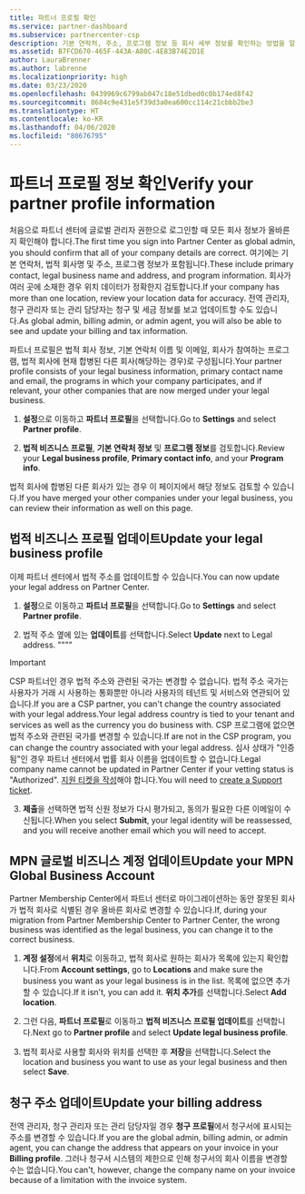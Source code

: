 ```yaml
---
title: 파트너 프로필 확인
ms.service: partner-dashboard
ms.subservice: partnercenter-csp
description: 기본 연락처, 주소, 프로그램 정보 등 회사 세부 정보를 확인하는 방법을 알아봅니다. 또한 법률 및 청구 주소를 업데이트할 수 있습니다.
ms.assetid: B7FCD670-465F-443A-A80C-4E83B74E2D1E
author: LauraBrenner
ms.author: labrenne
ms.localizationpriority: high
ms.date: 03/23/2020
ms.openlocfilehash: 0439969c6799ab047c18e51dbed0c0b174ed8f42
ms.sourcegitcommit: 8684c9e431e5f39d3a0ea600cc114c21cbbb2be3
ms.translationtype: HT
ms.contentlocale: ko-KR
ms.lasthandoff: 04/06/2020
ms.locfileid: "80676795"
---
```

# <a name="verify-your-partner-profile-information"></a><span data-ttu-id="8efca-104">파트너 프로필 정보 확인</span><span class="sxs-lookup"><span data-stu-id="8efca-104">Verify your partner profile information</span></span>

<span data-ttu-id="8efca-105">처음으로 파트너 센터에 글로벌 관리자 권한으로 로그인할 때 모든 회사 정보가 올바른지 확인해야 합니다.</span><span class="sxs-lookup"><span data-stu-id="8efca-105">The first time you sign into Partner Center as global admin, you should confirm that all of your company details are correct.</span></span> <span data-ttu-id="8efca-106">여기에는 기본 연락처, 법적 회사명 및 주소, 프로그램 정보가 포함됩니다.</span><span class="sxs-lookup"><span data-stu-id="8efca-106">These include primary contact, legal business name and address, and program information.</span></span> <span data-ttu-id="8efca-107">회사가 여러 곳에 소재한 경우 위치 데이터가 정확한지 검토합니다.</span><span class="sxs-lookup"><span data-stu-id="8efca-107">If your company has more than one location, review your location data for accuracy.</span></span> <span data-ttu-id="8efca-108">전역 관리자, 청구 관리자 또는 관리 담당자는 청구 및 세금 정보를 보고 업데이트할 수도 있습니다.</span><span class="sxs-lookup"><span data-stu-id="8efca-108">As global admin, billing admin, or admin agent, you will also be able to see and update your billing and tax information.</span></span>

<span data-ttu-id="8efca-109">파트너 프로필은 법적 회사 정보, 기본 연락처 이름 및 이메일, 회사가 참여하는 프로그램, 법적 회사에 현재 합병된 다른 회사(해당하는 경우)로 구성됩니다.</span><span class="sxs-lookup"><span data-stu-id="8efca-109">Your partner profile consists of your legal business information, primary contact name and email, the programs in which your company participates, and if relevant, your other companies that are now merged under your legal business.</span></span>

1. <span data-ttu-id="8efca-110">**설정**으로 이동하고 **파트너 프로필**을 선택합니다.</span><span class="sxs-lookup"><span data-stu-id="8efca-110">Go to **Settings** and select **Partner profile**.</span></span>

2. <span data-ttu-id="8efca-111">**법적 비즈니스 프로필**, **기본 연락처 정보** 및 **프로그램 정보**를 검토합니다.</span><span class="sxs-lookup"><span data-stu-id="8efca-111">Review your **Legal business profile**, **Primary contact info**, and your **Program info**.</span></span>

<span data-ttu-id="8efca-112">법적 회사에 합병된 다른 회사가 있는 경우 이 페이지에서 해당 정보도 검토할 수 있습니다.</span><span class="sxs-lookup"><span data-stu-id="8efca-112">If you have merged your other companies under your legal business, you can review their information as well on this page.</span></span>

## <a name="update-your-legal-business-profile"></a><span data-ttu-id="8efca-113">법적 비즈니스 프로필 업데이트</span><span class="sxs-lookup"><span data-stu-id="8efca-113">Update your legal business profile</span></span>

<span data-ttu-id="8efca-114">이제 파트너 센터에서 법적 주소를 업데이트할 수 있습니다.</span><span class="sxs-lookup"><span data-stu-id="8efca-114">You can now update your legal address on Partner Center.</span></span>

1. <span data-ttu-id="8efca-115">**설정**으로 이동하고 **파트너 프로필**을 선택합니다.</span><span class="sxs-lookup"><span data-stu-id="8efca-115">Go to **Settings** and select **Partner profile**.</span></span> 

2. <span data-ttu-id="8efca-116">법적 주소 옆에 있는 **업데이트**를 선택합니다.</span><span class="sxs-lookup"><span data-stu-id="8efca-116">Select **Update** next to Legal address.</span></span> <span data-ttu-id="8efca-117">""</span><span class="sxs-lookup"><span data-stu-id="8efca-117">""</span></span>

>[!Important]
><span data-ttu-id="8efca-118">CSP 파트너인 경우 법적 주소와 관련된 국가는 변경할 수 없습니다. 법적 주소 국가는 사용자가 거래 시 사용하는 통화뿐만 아니라 사용자의 테넌트 및 서비스와 연관되어 있습니다.</span><span class="sxs-lookup"><span data-stu-id="8efca-118">If you are a CSP partner, you can't change the country associated with your legal address.Your legal address country is tied to your tenant and services as well as the currency you do business with.</span></span> <span data-ttu-id="8efca-119">CSP 프로그램에 없으면 법적 주소와 관련된 국가를 변경할 수 있습니다.</span><span class="sxs-lookup"><span data-stu-id="8efca-119">If are not in the CSP program, you can change the country associated with your legal address.</span></span> <span data-ttu-id="8efca-120">심사 상태가 "인증됨"인 경우 파트너 센터에서 법률 회사 이름을 업데이트할 수 없습니다.</span><span class="sxs-lookup"><span data-stu-id="8efca-120">Legal company name cannot be updated in Partner Center if your vetting status is "Authorized".</span></span> <span data-ttu-id="8efca-121">[지원 티켓을 작성](https://partner.microsoft.com/en-US/dashboard/support/csp/servicerequests/create?stage=2&topicid=eb74583c-61b3-2124-bffc-00920e0ae772)해야 합니다.</span><span class="sxs-lookup"><span data-stu-id="8efca-121">You will need to [create a Support ticket](https://partner.microsoft.com/en-US/dashboard/support/csp/servicerequests/create?stage=2&topicid=eb74583c-61b3-2124-bffc-00920e0ae772).</span></span>

3. <span data-ttu-id="8efca-122">**제출**을 선택하면 법적 신원 정보가 다시 평가되고, 동의가 필요한 다른 이메일이 수신됩니다.</span><span class="sxs-lookup"><span data-stu-id="8efca-122">When you select **Submit**, your legal identity will be reassessed, and you will receive another email which you will need to accept.</span></span>

## <a name="update-your-mpn-global-business-account"></a><span data-ttu-id="8efca-123">MPN 글로벌 비즈니스 계정 업데이트</span><span class="sxs-lookup"><span data-stu-id="8efca-123">Update your MPN Global Business Account</span></span>

<span data-ttu-id="8efca-124">Partner Membership Center에서 파트너 센터로 마이그레이션하는 동안 잘못된 회사가 법적 회사로 식별된 경우 올바른 회사로 변경할 수 있습니다.</span><span class="sxs-lookup"><span data-stu-id="8efca-124">If, during your migration from Partner Membership Center to Partner Center, the wrong business was identified as the legal business, you can change it to the correct business.</span></span>

1. <span data-ttu-id="8efca-125">**계정 설정**에서 **위치**로 이동하고, 법적 회사로 원하는 회사가 목록에 있는지 확인합니다.</span><span class="sxs-lookup"><span data-stu-id="8efca-125">From **Account settings**, go to **Locations** and make sure the business you want as your legal business is in the list.</span></span> <span data-ttu-id="8efca-126">목록에 없으면 추가할 수 있습니다.</span><span class="sxs-lookup"><span data-stu-id="8efca-126">If it isn't, you can add it.</span></span> <span data-ttu-id="8efca-127">**위치 추가**를 선택합니다.</span><span class="sxs-lookup"><span data-stu-id="8efca-127">Select **Add location**.</span></span>

2. <span data-ttu-id="8efca-128">그런 다음, **파트너 프로필**로 이동하고 **법적 비즈니스 프로필 업데이트**를 선택합니다.</span><span class="sxs-lookup"><span data-stu-id="8efca-128">Next go to **Partner profile** and select **Update legal business profile**.</span></span>

3. <span data-ttu-id="8efca-129">법적 회사로 사용할 회사와 위치를 선택한 후 **저장**을 선택합니다.</span><span class="sxs-lookup"><span data-stu-id="8efca-129">Select the location and business you want to use as your legal business and then select **Save**.</span></span>

## <a name="update-your-billing-address"></a><span data-ttu-id="8efca-130">청구 주소 업데이트</span><span class="sxs-lookup"><span data-stu-id="8efca-130">Update your billing address</span></span>

<span data-ttu-id="8efca-131">전역 관리자, 청구 관리자 또는 관리 담당자일 경우 **청구 프로필**에서 청구서에 표시되는 주소를 변경할 수 있습니다.</span><span class="sxs-lookup"><span data-stu-id="8efca-131">If you are the global admin, billing admin, or admin agent, you can change the address that appears on your invoice in your **Billing profile**.</span></span> <span data-ttu-id="8efca-132">그러나 청구서 시스템의 제한으로 인해 청구서의 회사 이름을 변경할 수는 없습니다.</span><span class="sxs-lookup"><span data-stu-id="8efca-132">You can't, however, change the company name on your invoice because of a limitation with the invoice system.</span></span>

 


